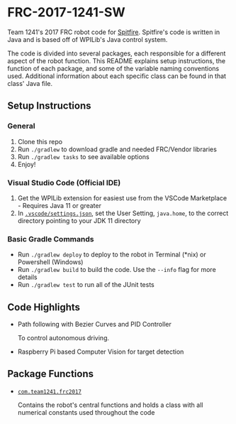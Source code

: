# FRC-2017-1241-SW

Team 1241's 2017 FRC robot code for [Spitfire](https://www.thebluealliance.com/team/1241/2017). Spitfire's code is written in Java and is based off of WPILib's Java control system.

The code is divided into several packages, each responsible for a different aspect of the robot function. This README explains setup instructions, the function of each package, and some of the variable naming conventions used. Additional information about each specific class can be found in that class' Java file.

## Setup Instructions

### General
1. Clone this repo
1. Run `./gradlew` to download gradle and needed FRC/Vendor libraries
1. Run `./gradlew tasks` to see available options
1. Enjoy!

### Visual Studio Code (Official IDE)
1. Get the WPILib extension for easiest use from the VSCode Marketplace - Requires Java 11 or greater
1. In [`.vscode/settings.json`](.vscode/settings.json), set the User Setting, `java.home`, to the correct directory pointing to your JDK 11 directory

### Basic Gradle Commands
* Run `./gradlew deploy` to deploy to the robot in Terminal (*nix) or Powershell (Windows)
* Run `./gradlew build` to build the code.  Use the `--info` flag for more details
* Run `./gradlew test` to run all of the JUnit tests

## Code Highlights
* Path following with Bezier Curves and PID Controller

    To control autonomous driving.

* Raspberry Pi based Computer Vision for target detection

    
## Package Functions
- [`com.team1241.frc2017`](src/com/team1241/frc2017)

    Contains the robot's central functions and holds a class with all numerical constants used throughout the code

